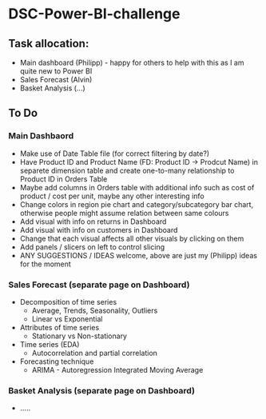 # DSC-Power-BI-challenge

## Task allocation:

- Main dashboard (Philipp) - happy for others to help with this as I am quite new to Power BI
- Sales Forecast (Alvin)
- Basket Analysis (...)

## To Do

### Main Dashbaord

- Make use of Date Table file (for correct filtering by date?)
- Have Product ID and Product Name (FD: Product ID -> Prodcut Name) in separete dimension table and create one-to-many relationship to Product ID in Orders Table
- Maybe add columns in Orders table with additional info such as cost of product / cost per unit, maybe any other interesting info
- Change colors in region pie chart and category/subcategory bar chart, otherwise people might assume relation between same colours
- Add visual with info on returns in Dashboard
- Add visual with info on customers in Dashboard
- Change that each visual affects all other visuals by clicking on them
- Add panels / slicers on left to control slicing
- ANY SUGGESTIONS / IDEAS welcome, above are just my (Philipp) ideas for the moment

### Sales Forecast (separate page on Dashboard)

<ul>
  
  <li>Decomposition of time series
    <ul>
      <li>Average, Trends, Seasonality, Outliers</li>
      <li>Linear vs Exponential</li>
    </ul>
  </li>

  <li>Attributes of time series
    <ul>
      <li>Stationary vs Non-stationary</li>
    </ul>
  </li>

  <li>Time series (EDA)
    <ul>
      <li>Autocorrelation and partial correlation</li>
    </ul>
  </li>

  <li>Forecasting technique
    <ul>
      <li>ARIMA - Autoregression Integrated Moving Average</li>
    </ul>
  </li>
  
</ul>

### Basket Analysis (separate page on Dashboard)

- .....
